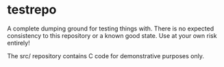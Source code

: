 # testrepo

A complete dumping ground for testing things with.  There is no expected
consistency to this repository or a known good state.  Use at your own risk
entirely!

The src/ repository contains C code for demonstrative purposes only.
